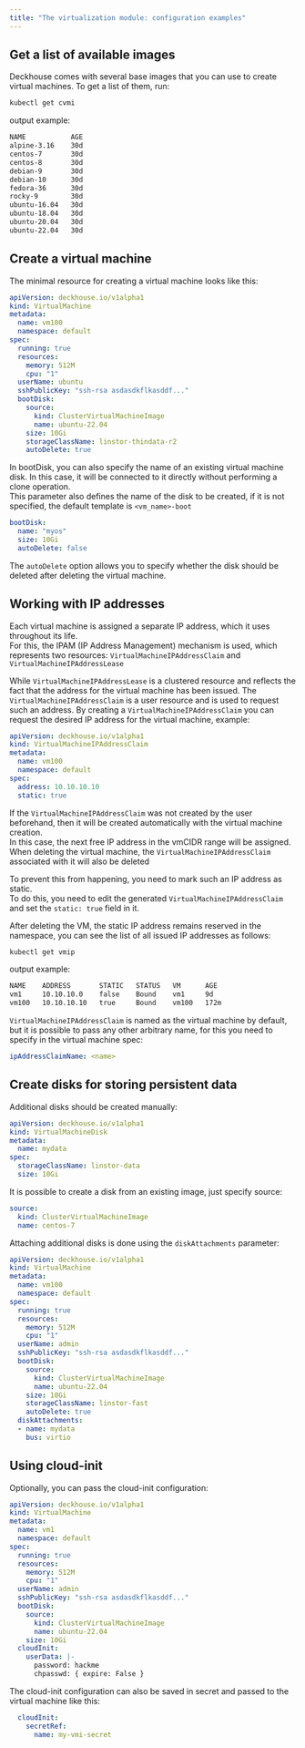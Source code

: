 ```yaml
---
title: "The virtualization module: configuration examples"
---
```


## Get a list of available images

Deckhouse comes with several base images that you can use to create virtual machines. To get a list of them, run:

```bash
kubectl get cvmi
```

output example:

```bash
NAME           AGE
alpine-3.16    30d
centos-7       30d
centos-8       30d
debian-9       30d
debian-10      30d
fedora-36      30d
rocky-9        30d
ubuntu-16.04   30d
ubuntu-18.04   30d
ubuntu-20.04   30d
ubuntu-22.04   30d
```

## Create a virtual machine

The minimal resource for creating a virtual machine looks like this:

```yaml
apiVersion: deckhouse.io/v1alpha1
kind: VirtualMachine
metadata:
  name: vm100
  namespace: default
spec:
  running: true
  resources:
    memory: 512M
    cpu: "1"
  userName: ubuntu
  sshPublicKey: "ssh-rsa asdasdkflkasddf..."
  bootDisk:
    source:
      kind: ClusterVirtualMachineImage
      name: ubuntu-22.04
    size: 10Gi
    storageClassName: linstor-thindata-r2
    autoDelete: true
```

In bootDisk, you can also specify the name of an existing virtual machine disk. In this case, it will be connected to it directly without performing a clone operation.  
This parameter also defines the name of the disk to be created, if it is not specified, the default template is `<vm_name>-boot`

```yaml
bootDisk:
  name: "myos"
  size: 10Gi
  autoDelete: false
```

The `autoDelete` option allows you to specify whether the disk should be deleted after deleting the virtual machine.

## Working with IP addresses

Each virtual machine is assigned a separate IP address, which it uses throughout its life.  
For this, the IPAM (IP Address Management) mechanism is used, which represents two resources: `VirtualMachineIPAddressClaim` and `VirtualMachineIPAddressLease`

While `VirtualMachineIPAddressLease` is a clustered resource and reflects the fact that the address for the virtual machine has been issued. The `VirtualMachineIPAddressClaim` is a user resource and is used to request such an address. By creating a `VirtualMachineIPAddressClaim` you can request the desired IP address for the virtual machine, example:

```yaml
apiVersion: deckhouse.io/v1alpha1
kind: VirtualMachineIPAddressClaim
metadata:
  name: vm100
  namespace: default
spec:
  address: 10.10.10.10
  static: true
```

If the `VirtualMachineIPAddressClaim` was not created by the user beforehand, then it will be created automatically with the virtual machine creation.  
In this case, the next free IP address in the vmCIDR range will be assigned.  
When deleting the virtual machine, the `VirtualMachineIPAddressClaim` associated with it will also be deleted

To prevent this from happening, you need to mark such an IP address as static.  
To do this, you need to edit the generated `VirtualMachineIPAddressClaim` and set the `static: true` field in it.

After deleting the VM, the static IP address remains reserved in the namespace, you can see the list of all issued IP addresses as follows:

```bash
kubectl get vmip
```

output example:

```bash
NAME    ADDRESS       STATIC   STATUS   VM      AGE
vm1     10.10.10.0    false    Bound    vm1     9d
vm100   10.10.10.10   true     Bound    vm100   172m
```

`VirtualMachineIPAddressClaim` is named as the virtual machine by default, but it is possible to pass any other arbitrary name, for this you need to specify in the virtual machine spec:

```yaml
ipAddressClaimName: <name>
```

## Create disks for storing persistent data

Additional disks should be created manually:

```yaml
apiVersion: deckhouse.io/v1alpha1
kind: VirtualMachineDisk
metadata:
  name: mydata
spec:
  storageClassName: linstor-data
  size: 10Gi
```

It is possible to create a disk from an existing image, just specify source:

```yaml
source:
  kind: ClusterVirtualMachineImage
  name: centos-7
```

Attaching additional disks is done using the `diskAttachments` parameter:

```yaml
apiVersion: deckhouse.io/v1alpha1
kind: VirtualMachine
metadata:
  name: vm100
  namespace: default
spec:
  running: true
  resources:
    memory: 512M
    cpu: "1"
  userName: admin
  sshPublicKey: "ssh-rsa asdasdkflkasddf..."
  bootDisk:
    source:
      kind: ClusterVirtualMachineImage
      name: ubuntu-22.04
    size: 10Gi
    storageClassName: linstor-fast
    autoDelete: true
  diskAttachments:
  - name: mydata
    bus: virtio
```

## Using cloud-init

Optionally, you can pass the cloud-init configuration:

```yaml
apiVersion: deckhouse.io/v1alpha1
kind: VirtualMachine
metadata:
  name: vm1
  namespace: default
spec:
  running: true
  resources:
    memory: 512M
    cpu: "1"
  userName: admin
  sshPublicKey: "ssh-rsa asdasdkflkasddf..."
  bootDisk:
    source:
      kind: ClusterVirtualMachineImage
      name: ubuntu-22.04
    size: 10Gi
  cloudInit:
    userData: |-
      password: hackme
      chpasswd: { expire: False }
```

The cloud-init configuration can also be saved in secret and passed to the virtual machine like this:

```yaml
  cloudInit:
    secretRef:
      name: my-vmi-secret
```
